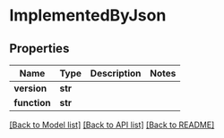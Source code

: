 # ImplementedByJson

## Properties
Name | Type | Description | Notes
------------ | ------------- | ------------- | -------------
**version** | **str** |  | 
**function** | **str** |  | 

[[Back to Model list]](../README.md#documentation-for-models) [[Back to API list]](../README.md#documentation-for-api-endpoints) [[Back to README]](../README.md)


